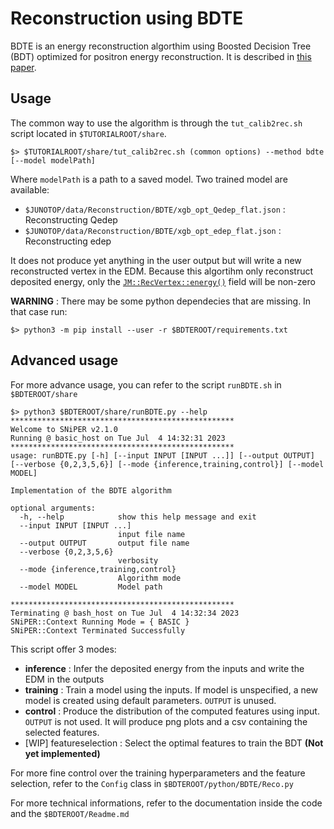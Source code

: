 # Reconstruction using BDTE

BDTE is an energy reconstruction algorthim using Boosted Decision Tree (BDT) optimized for positron energy reconstruction. It is described in [this paper](https://arxiv.org/abs/2206.09040).

## Usage

The common way to use the algorithm is through the `tut_calib2rec.sh` script located in `$TUTORIALROOT/share`.

```
$> $TUTORIALROOT/share/tut_calib2rec.sh (common options) --method bdte [--model modelPath]
```

Where `modelPath` is a path to a saved model. Two trained model are available: 
 - `$JUNOTOP/data/Reconstruction/BDTE/xgb_opt_Qedep_flat.json` : Reconstructing Qedep
 - `$JUNOTOP/data/Reconstruction/BDTE/xgb_opt_edep_flat.json` : Reconstructing edep

It does not produce yet anything in the user output but will write a new reconstructed vertex in the EDM.
Because this algortihm only reconstruct deposited energy, only the [`JM::RecVertex::energy()`](https://juno.ihep.ac.cn/~offline/Doxygen/edm/html/classJM_1_1RecVertex.html) field will be non-zero

**WARNING** : There may be some python dependecies that are missing. In that case run:
```
$> python3 -m pip install --user -r $BDTEROOT/requirements.txt
```

## Advanced usage

For more advance usage, you can refer to the script `runBDTE.sh` in `$BDTEROOT/share`

```
$> python3 $BDTEROOT/share/runBDTE.py --help
**************************************************
Welcome to SNiPER v2.1.0
Running @ basic_host on Tue Jul  4 14:32:31 2023
**************************************************
usage: runBDTE.py [-h] [--input INPUT [INPUT ...]] [--output OUTPUT] [--verbose {0,2,3,5,6}] [--mode {inference,training,control}] [--model MODEL]

Implementation of the BDTE algorithm

optional arguments:
  -h, --help            show this help message and exit
  --input INPUT [INPUT ...]
                        input file name
  --output OUTPUT       output file name
  --verbose {0,2,3,5,6}
                        verbosity
  --mode {inference,training,control}
                        Algorithm mode
  --model MODEL         Model path

**************************************************
Terminating @ bash_host on Tue Jul  4 14:32:34 2023
SNiPER::Context Running Mode = { BASIC }
SNiPER::Context Terminated Successfully
```

This script offer 3 modes:
 - **inference** : Infer the deposited energy from the inputs and write the EDM in the outputs
 - **training** : Train a model using the inputs. If model is unspecified, a new model is created using default parameters. `OUTPUT` is unused.
 - **control** : Produce the distribution of the computed features using input.  `OUTPUT` is not used. It will produce png plots and a csv containing the selected features.
 - [WIP] featureselection : Select the optimal features to train the BDT __(Not yet implemented)__

For more fine control over the training hyperparameters and the feature selection, refer to the `Config` class in `$BDTEROOT/python/BDTE/Reco.py`

For more technical informations, refer to the documentation inside the code and the `$BDTEROOT/Readme.md`
